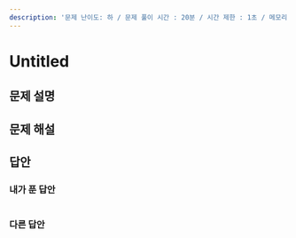 ```yaml
---
description: '문제 난이도: 하 / 문제 풀이 시간 : 20분 / 시간 제한 : 1초 / 메모리 제한 : 128MB'
---
```


# Untitled

## 문제 설명



## 문제 해설



## 답안

### 내가 푼 답안

```text

```



### 다른 답안

```text

```




